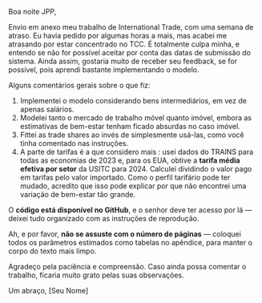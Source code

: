 Boa noite JPP,

Envio em anexo meu trabalho de International Trade, com uma semana de atraso. Eu havia pedido por algumas horas a mais, mas acabei me atrasando por estar concentrado no TCC. É totalmente culpa minha, e entendo se não for possível aceitar por conta das datas de submissão do sistema. Ainda assim, gostaria muito de receber seu feedback, se for possível, pois aprendi bastante implementando o modelo.

Alguns comentários gerais sobre o que fiz:

1. Implementei o modelo considerando bens intermediários, em vez de apenas salários.
2. Modelei tanto o mercado de trabalho móvel quanto imóvel, embora as estimativas de bem-estar tenham ficado absurdas no caso imóvel.
3. Fittei as trade shares ao invés de simplesmente usá-las, como você tinha comentado nas instruções.
4. A parte de tarifas é a que considero mais : usei dados do TRAINS para todas as economias de 2023 e, para os EUA, obtive a **tarifa média efetiva por setor** da USITC para 2024. Calculei dividindo o valor pago em tarifas pelo valor importado. Como o perfil tarifário pode ter mudado, acredito que isso pode explicar por que não encontrei uma variação de bem-estar tão grande.

O **código está disponível no GitHub**, e o senhor deve ter acesso por lá — deixei tudo organizado com as instruções de reprodução.

Ah, e por favor, **não se assuste com o número de páginas** — coloquei todos os parâmetros estimados como tabelas no apêndice, para manter o corpo do texto mais limpo.

Agradeço pela paciência e compreensão. Caso ainda possa comentar o trabalho, ficaria muito grato pelas suas observações.

Um abraço,
[Seu Nome]
